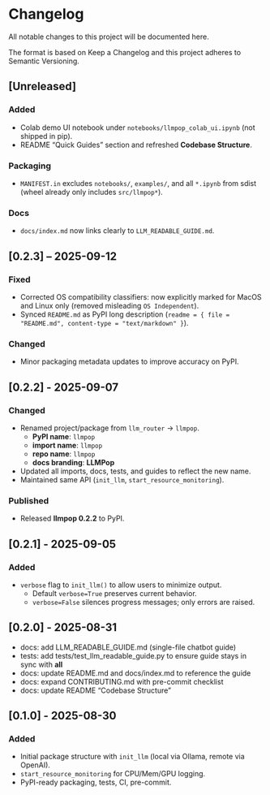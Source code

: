 # Changelog
All notable changes to this project will be documented here.

The format is based on Keep a Changelog and this project adheres to Semantic Versioning.
## [Unreleased]
### Added
- Colab demo UI notebook under `notebooks/llmpop_colab_ui.ipynb` (not shipped in pip).
- README “Quick Guides” section and refreshed **Codebase Structure**.

### Packaging
- `MANIFEST.in` excludes `notebooks/`, `examples/`, and all `*.ipynb` from sdist (wheel already only includes `src/llmpop*`).

### Docs
- `docs/index.md` now links clearly to `LLM_READABLE_GUIDE.md`.

## [0.2.3] – 2025-09-12
### Fixed
- Corrected OS compatibility classifiers: now explicitly marked for MacOS and Linux only (removed misleading `OS Independent`).
- Synced `README.md` as PyPI long description (`readme = { file = "README.md", content-type = "text/markdown" }`).

### Changed
- Minor packaging metadata updates to improve accuracy on PyPI.


## [0.2.2] - 2025-09-07
### Changed
- Renamed project/package from `llm_router` → `llmpop`.
  - **PyPI name**: `llmpop`
  - **import name**: `llmpop`
  - **repo name**: `llmpop`
  - **docs branding**: **LLMPop**
- Updated all imports, docs, tests, and guides to reflect the new name.
- Maintained same API (`init_llm`, `start_resource_monitoring`).  

### Published
- Released **llmpop 0.2.2** to PyPI.


## [0.2.1] - 2025-09-05
### Added
- `verbose` flag to `init_llm()` to allow users to minimize output.
  - Default `verbose=True` preserves current behavior.
  - `verbose=False` silences progress messages; only errors are raised.


## [0.2.0] - 2025-08-31
- docs: add LLM_READABLE_GUIDE.md (single-file chatbot guide)
- tests: add tests/test_llm_readable_guide.py to ensure guide stays in sync with __all__
- docs: update README.md and docs/index.md to reference the guide
- docs: expand CONTRIBUTING.md with pre-commit checklist
- docs: update README “Codebase Structure”

## [0.1.0] - 2025-08-30
### Added
- Initial package structure with `init_llm` (local via Ollama, remote via OpenAI).
- `start_resource_monitoring` for CPU/Mem/GPU logging.
- PyPI-ready packaging, tests, CI, pre-commit.
